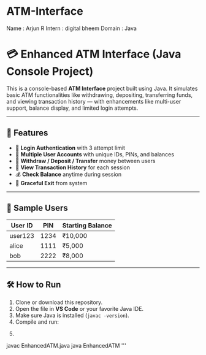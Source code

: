 # ATM-Interface

Name : Arjun R
Intern : digital bheem
Domain : Java 

# 💳 Enhanced ATM Interface (Java Console Project)

This is a console-based **ATM Interface** project built using Java. It simulates basic ATM functionalities like withdrawing, depositing, transferring funds, and viewing transaction history — with enhancements like multi-user support, balance display, and limited login attempts.

---

## 🚀 Features

- 🔐 **Login Authentication** with 3 attempt limit  
- 👥 **Multiple User Accounts** with unique IDs, PINs, and balances  
- 💸 **Withdraw / Deposit / Transfer** money between users  
- 📜 **View Transaction History** for each session  
- 💰 **Check Balance** anytime during session  
- 📴 **Graceful Exit** from system

---

## 👤 Sample Users

| User ID  | PIN  | Starting Balance |
|----------|------|------------------|
| user123  | 1234 | ₹10,000          |
| alice    | 1111 | ₹5,000           |
| bob      | 2222 | ₹8,000           |

---

## 🛠️ How to Run

1. Clone or download this repository.
2. Open the file in **VS Code** or your favorite Java IDE.
3. Make sure Java is installed (`javac -version`).
4. Compile and run:
5. ```bash
javac EnhancedATM.java
java EnhancedATM '''

   


